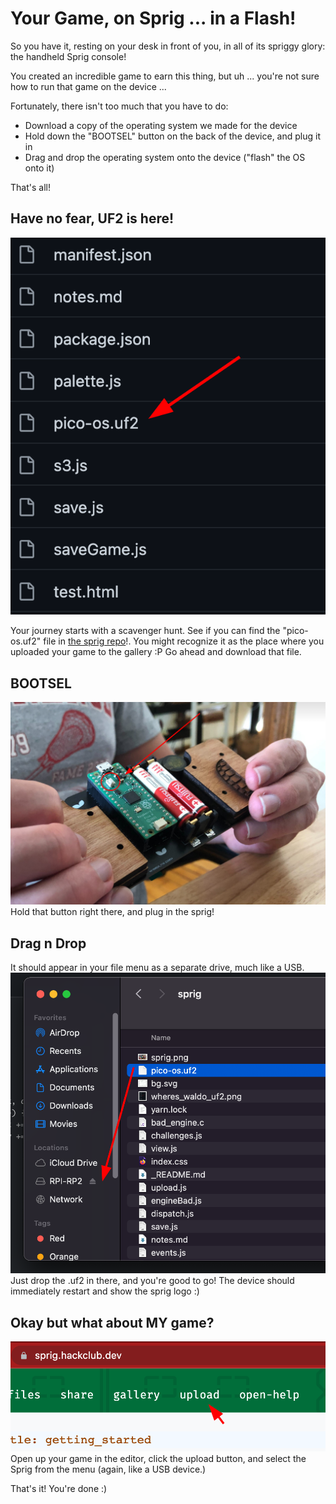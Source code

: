 # Your Game, on Sprig ... in a Flash!

So you have it, resting on your desk in front of you, in all of its spriggy glory: the handheld Sprig console!

You created an incredible game to earn this thing, but uh ... you're not sure how to run that game on the device ...

Fortunately, there isn't too much that you have to do:
- Download a copy of the operating system we made for the device
- Hold down the "BOOTSEL" button on the back of the device, and plug it in
- Drag and drop the operating system onto the device ("flash" the OS onto it)

That's all!

## Have no fear, UF2 is here!
![hmm...](docs/wheres_waldo_uf2.png)

Your journey starts with a scavenger hunt.
See if you can find the "pico-os.uf2" file in [the sprig repo](https://github.com/hackclub/sprig)!.
You might recognize it as the place where you uploaded your game to the gallery :P
Go ahead and download that file.

## BOOTSEL
![sprig!](docs/sprig.png)
Hold that button right there, and plug in the sprig!

## Drag n Drop
It should appear in your file menu as a separate drive, much like a USB.
![drop!](docs/drag_n_drop.png)
Just drop the .uf2 in there, and you're good to go! The device should immediately restart and show the sprig logo :)

## Okay but what about MY game?
![drop!](docs/upload_button.png)
Open up your game in the editor, click the upload button, and select the Sprig from the menu (again, like a USB device.)

That's it! You're done :)

